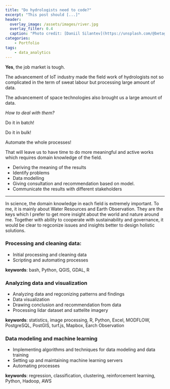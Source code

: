 ```yaml
---
title: "Do hydrologists need to code?"
excerpt: "This post should [...]"
header:
  overlay_image: /assets/images/river.jpg
  overlay_filter: 0.4
  caption: "Photo credit: [Daniil Silantev](https://unsplash.com/@betagamma?utm_source=unsplash&utm_medium=referral&utm_content=creditCopyText) on Unsplash"
categories:
    - Portfolio
tags:
    - data_analytics
---
```


**Yes**, the job market is tough.

The advancement of IoT industry made the field work of hydrologists not so complicated in the term of sweat labour but processing large amount of data.

The advancement of space technologies also brought us a large amount of data.

*How to deal with them?*

Do it in batch!

Do it in bulk!

Automate the whole processes!

That will leave us to have time to do more meaningful and active works which requires domain knowledge of the field.

- Deriving the meaning of the results
- Identify problems
- Data modelling
- Giving consultation and recommendation based on model.
- Communicate the results with different stakeholders

***

In science, the domain knowledge in each field is extremely important. To me, it is mainly about Water Resources and Earth Observation. They are the keys which I prefer to get more insight about the world and nature around me. Together with ability to cooperate with sustainability and governance, it would be clear to regconize issues and insights better to design holistic solutions.


### Processing and cleaning data:

- Initial processing and cleaning data
- Scripting and automating processes

**keywords**: bash, Python, QGIS, GDAL, R

### Analyzing data and visualization

- Analyzing data and regconizing patterns and findings
- Data visualization
- Drawing conclusion and recommendation from data
- Processing lidar dataset and sattelite imagery

**keywords**: statistics, image processing, R, Python, Excel, MODFLOW, PostgreSQL, PostGIS, turf.js, Mapbox, Earch Observation

### Data modeling and machine learning

- Implementing algorithms and techniques for data modeling and data training
- Setting up and maintaining machine learning servers
- Automating processes

**keywords**: regression, classification, clustering, reinforcement learning, Python, Hadoop, AWS
